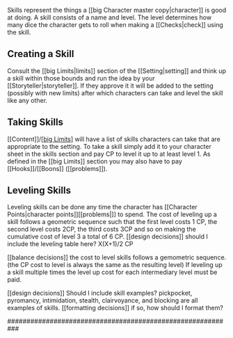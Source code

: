 Skills represent the things a [[big Character master copy|character]] is good at doing. A skill consists of a name and level. The level determines how many dice the character gets to roll when making a [[Checks|check]] using the skill.

## Creating a Skill
Consult the [[big Limits|limits]] section of the [[Setting|setting]] and think up a skill within those bounds and run the idea by your [[Storyteller|storyteller]]. If they approve it it will be added to the setting (possibly with new limits) after which characters can take and level the skill like any other.

## Taking Skills
[[Content]]/[[big Limits]]([[problems]]) will have a list of skills characters can take that are appropriate to the setting. To take a skill simply add it to your character sheet in the skills section and pay CP to level it up to at least level 1. As defined in the [[big Limits]] section you may also have to pay [[Hooks]]/[[Boons]] ([[problems]]).

## Leveling Skills
Leveling skills can be done any time the character has [[Character Points|character points]][[problems|]] to spend. The cost of leveling up a skill follows a geometric sequence such that the first level costs 1 CP, the second level costs 2CP, the third costs 3CP and so on making the cumulative cost of level 3 a total of 6 CP.
[[design decisions]] should I include the leveling table here? X(X+1)/2 CP

[[balance decisions]] the cost to level skills follows a gemometric sequence. (the CP cost to level is always the same as the resulting level) If leveling up a skill multiple times the level up cost for each intermediary level must be paid.

[[design decisions]] Should I include skill examples? pickpocket, pyromancy, intimidation, stealth, clairvoyance, and blocking are all examples of skills. [[formatting decisions]] if so, how should I format them?

###########################################################
